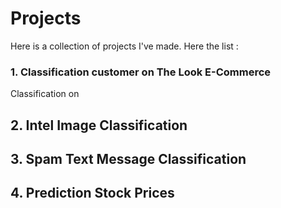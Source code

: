 # Projects

Here is a collection of projects I've made. Here the list : 
### 1. **Classification customer on The Look E-Commerce** 
Classification on
## 2. **Intel Image Classification**

## 3. **Spam Text Message Classification**
## 4. **Prediction Stock Prices**
